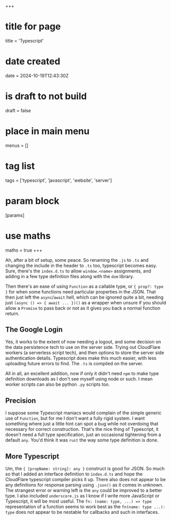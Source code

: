 +++
# title for page
title = 'Typescript'
# date created
date = 2024-10-19T12:43:30Z
# is draft to not build
draft = false
# place in main menu
menus = []
# tag list
tags = ['typescript', 'javascript', 'website', 'server']
# param block
[params]
# use maths
maths = true
+++

Ah, after a bit of setup, some peace. So renaming the `.js` to `.ts` and
changing the include in the header to `.ts` too, typescript becomes easy.
Sure, there's the `index.d.ts` to allow `window.<name>` assignments,
and adding in a few type definition files along with the `dom` library.

Then there's an ease of using `Function` as a callable type, or `{ prop?: type }`
for when some functions need particular properties in the JSON. That then
just left the `async`/`await` hell, which can be ignored quite a bit, needing
just `(async () => { await ... })()` as a wrapper when unsure if you should
allow a `Promise` to pass back or not as it gives you back a normal function
return.

## The Google Login

Yes, it works to the extent of now needing a logout, and some decision on
the data persistence tech to use on the server side. Trying out CloudFlare
workers (a serverless script tech), and then options to store the server side
authentication details. Typescript does make this much easier, with less
uploading future errors to find. The `.ts` is compiled on the server.

All in all, an excellent addition, now if only it didn't need `npm` to make
type definition downloads as I don't see myself using node or such. I mean
worker scripts can also be python `.py` scripts too.

## Precision

I suppose some Typescript maniacs would complain of the simple generic use
of `Function`, but for me I don't want a fully rigid system. I want something
where just a little hint can spot a bug while not overdoing that necessary
for correct construction. That's the nice thing of Typescript, it doesn't
need a full type specification, just an occasional tightening from a default
`any`. You'd think it was `rust` the way some type definition is done.

## More Typescript

Um, the `{ [propName: string]: any }` construct is good for JSON. So much so
that I added an interface definition to `index.d.ts` and hope the CloudFlare
typescript compiler picks it up. There also does not appear to be any
definitions for response parsing using `.json()` as it comes in unknown. The
strangest error or warning left is the `any` could be improved to a better
type. I also included `underscore.js` as I know if I write more JavaScript or
Typescript, it will be most useful. The `fn: (name: type, ...) => type`
representation of a function seems to work best as the `fn(name: type ...): type`
does not appear to be nestable for callbacks and such in interfaces.
